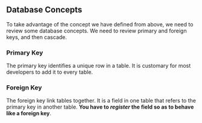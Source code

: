 ## **Database Concepts**

To take advantage of the concept we have defined from above, we need to review some database concepts. We need to review primary and foreign keys, and then cascade. 

### **Primary Key**

The primary key identifies a unique row in a table. It is customary for most developers to add it to every table.

### **Foreign Key**

The foreign key link tables together. It is a field in one table that refers to the primary key in another table. **You have to *register* the field so as to behave like a foreign key**.
